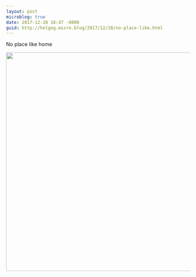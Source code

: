 ```yaml
---
layout: post
microblog: true
date: 2017-12-28 16:47 -0000
guid: http://helgeg.micro.blog/2017/12/28/no-place-like.html
---
```

No place like home

<img src="http://helgeg.micro.blog/uploads/2018/a9e326d868.jpg" width="600" height="600" />
